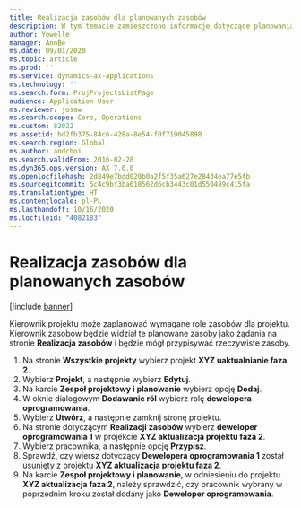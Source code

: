 ```yaml
---
title: Realizacja zasobów dla planowanych zasobów
description: W tym temacie zamieszczono informacje dotyczące planowania zasobów w ramach projektu.
author: Yowelle
manager: AnnBe
ms.date: 09/01/2020
ms.topic: article
ms.prod: ''
ms.service: dynamics-ax-applications
ms.technology: ''
ms.search.form: ProjProjectsListPage
audience: Application User
ms.reviewer: josaw
ms.search.scope: Core, Operations
ms.custom: 82022
ms.assetid: bd2fb375-84c6-428a-8e54-f0f719045898
ms.search.region: Global
ms.author: andchoi
ms.search.validFrom: 2016-02-28
ms.dyn365.ops.version: AX 7.0.0
ms.openlocfilehash: 2d849e7bdd020b0a2f5f35a627e28434ea77e5fb
ms.sourcegitcommit: 5c4c9bf3ba018562d6cb3443c01d550489c415fa
ms.translationtype: HT
ms.contentlocale: pl-PL
ms.lasthandoff: 10/16/2020
ms.locfileid: "4082183"
---
```

# <a name="resource-fulfillment-for-planned-resources"></a>Realizacja zasobów dla planowanych zasobów

[!include [banner](../includes/banner.md)]

Kierownik projektu może zaplanować wymagane role zasobów dla projektu. Kierownik zasobów będzie widział te planowane zasoby jako żądania na stronie **Realizacja zasobów** i będzie mógł przypisywać rzeczywiste zasoby.

1. Na stronie **Wszystkie projekty** wybierz projekt **XYZ uaktualnianie faza 2**.
2. Wybierz **Projekt**, a następnie wybierz **Edytuj**.
3. Na karcie **Zespół projektowy i planowanie** wybierz opcję **Dodaj**.
4. W oknie dialogowym **Dodawanie ról** wybierz rolę **dewelopera oprogramowania**.
5. Wybierz **Utwórz**, a następnie zamknij stronę projektu.
6. Na stronie dotyczącym **Realizacji zasobów** wybierz **deweloper oprogramowania 1** w projekcie **XYZ aktualizacja projektu faza 2**.
7. Wybierz pracownika, a następnie opcję **Przypisz**.
8. Sprawdź, czy wiersz dotyczący **Dewelopera oprogramowania 1** został usunięty z projektu **XYZ aktualizacja projektu faza 2**.
9. Na karcie **Zespół projektowy i planowanie**, w odniesieniu do projektu **XYZ aktualizacja faza 2**, należy sprawdzić, czy pracownik wybrany w poprzednim kroku został dodany jako **Deweloper oprogramowania**.
